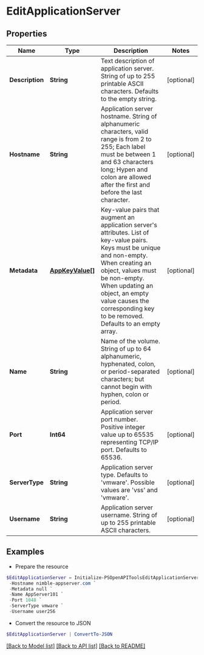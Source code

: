 # EditApplicationServer
## Properties

Name | Type | Description | Notes
------------ | ------------- | ------------- | -------------
**Description** | **String** | Text description of application server. String of up to 255 printable ASCII characters. Defaults to the empty string. | [optional] 
**Hostname** | **String** | Application server hostname. String of alphanumeric characters, valid range is from 2 to 255; Each label must be between 1 and 63 characters long; Hypen and  colon are allowed after the first and before the last character. | [optional] 
**Metadata** | [**AppKeyValue[]**](AppKeyValue.md) | Key-value pairs that augment an application server&#39;s attributes. List of key-value pairs. Keys must be unique and non-empty. When creating an object, values must be non-empty. When updating an object, an empty value causes the corresponding key to be removed. Defaults to an empty array. | [optional] 
**Name** | **String** | Name of the volume. String of up to 64 alphanumeric, hyphenated, colon, or period-separated characters; but cannot begin with hyphen, colon or period. | [optional] 
**Port** | **Int64** | Application server port number. Positive integer value up to 65535 representing TCP/IP port. Defaults to 65536. | [optional] 
**ServerType** | **String** | Application server type. Defaults to &#39;vmware&#39;. Possible values are &#39;vss&#39; and &#39;vmware&#39;. | [optional] 
**Username** | **String** | Application server username. String of up to 255 printable ASCII characters. | [optional] 

## Examples

- Prepare the resource
```powershell
$EditApplicationServer = Initialize-PSOpenAPIToolsEditApplicationServer  -Description 99.9999% availability `
 -Hostname nimble-appserver.com `
 -Metadata null `
 -Name AppServer101 `
 -Port 1048 `
 -ServerType vmware `
 -Username user256
```

- Convert the resource to JSON
```powershell
$EditApplicationServer | ConvertTo-JSON
```

[[Back to Model list]](../README.md#documentation-for-models) [[Back to API list]](../README.md#documentation-for-api-endpoints) [[Back to README]](../README.md)

